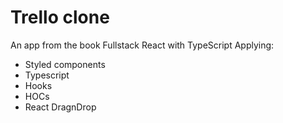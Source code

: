 # Trello clone
An app from the book Fullstack React with TypeScript
Applying:
* Styled components
* Typescript
* Hooks
* HOCs
* React DragnDrop
